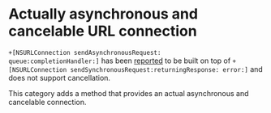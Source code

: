 Actually asynchronous and cancelable URL connection
=======================

`+[NSURLConnection sendAsynchronousRequest:                          queue:completionHandler:]` has been [reported](https://twitter.com/landonfuller/status/375403178206171137) to be built on top of `+[NSURLConnection sendSynchronousRequest:returningResponse: error:]` and does not support cancellation.

This category adds a method that provides an actual asynchronous and cancelable connection. 
